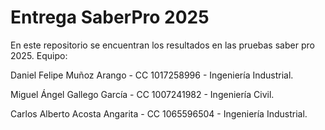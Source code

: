 # Entrega SaberPro 2025
En este repositorio se encuentran los resultados en las pruebas saber pro 2025.
Equipo:

Daniel Felipe Muñoz Arango - CC 1017258996 - Ingeniería Industrial.

Miguel Ángel Gallego García - CC 1007241982 - Ingeniería Civil.

Carlos Alberto Acosta Angarita - CC 1065596504 - Ingeniería Industrial.

